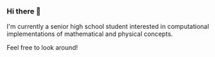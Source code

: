 ### Hi there 👋


I'm currently a senior high school student interested in computational implementations of mathematical and physical concepts.

Feel free to look around!
